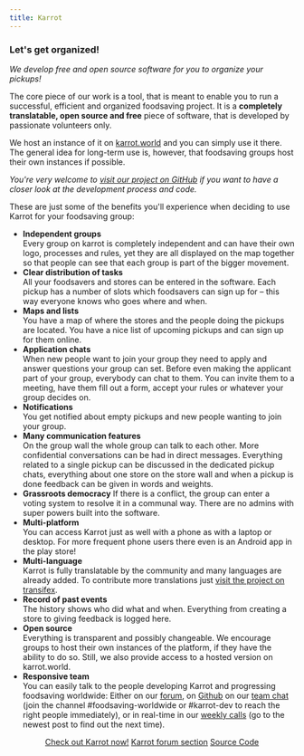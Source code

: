 ```yaml
---
title: Karrot
---
```


### Let's get organized!

_We develop free and open source software for you to organize your pickups!_

The core piece of our work is a tool, that is meant to enable you to run a successful, efficient and organized foodsaving project. It is a **completely translatable, open source and free** piece of software, that is developed by passionate volunteers only.

We host an instance of it on [karrot.world](https://karrot.world) and you can simply use it there. The general idea for long-term use is, however, that foodsaving groups host their own instances if possible.

_You're very welcome to [visit our project on GitHub](https://github.com/yunity/karrot-frontend) if you want to have a closer look at the development process and code._

These are just some of the benefits you'll experience when deciding to use Karrot for your foodsaving group:

- **Independent groups**<br>
  Every group on karrot is completely independent and can have their own logo, processes and rules, yet they are all displayed on the map together so that people can see that each group is part of the bigger movement.
- **Clear distribution of tasks**<br>
  All your foodsavers and stores can be entered in the software. Each pickup has a number of slots which foodsavers can sign up for – this way everyone knows who goes where and when.
- **Maps and lists**<br>
  You have a map of where the stores and the people doing the pickups are located. You have a nice list of upcoming pickups and can sign up for them online.
- **Application chats**<br>
  When new people want to join your group they need to apply and answer questions your group can set. Before even making the applicant part of your group, everybody can chat to them. You can invite them to a meeting, have them fill out a form, accept your rules or whatever your group decides on.
- **Notifications**<br>
  You get notified about empty pickups and new people wanting to join your group.
- **Many communication features**<br>
  On the group wall the whole group can talk to each other. More confidential conversations can be had in direct messages. Everything related to a single pickup can be discussed in the dedicated pickup chats, everything about one store on the store wall and when a pickup is done feedback can be given in words and weights.
- **Grassroots democracy**
  If there is a conflict, the group can enter a voting system to resolve it in a communal way. There are no admins with super powers built into the software.
- **Multi-platform**<br>
  You can access Karrot just as well with a phone as with a laptop or desktop. For more frequent phone users there even is an Android app in the play store!
- **Multi-language**<br>
  Karrot is fully translatable by the community and many languages are already added. To contribute more translations just [visit the project on transifex](https://www.transifex.com/yunity-1/karrot/).
- **Record of past events**<br>
  The history shows who did what and when. Everything from creating a store to giving feedback is logged here.
- **Open source**<br>
  Everything is transparent and possibly changeable. We encourage groups to host their own instances of the platform, if they have the ability to do so. Still, we also provide access to a hosted version on karrot.world.
- **Responsive team**<br>
  You can easily talk to the people developing Karrot and progressing foodsaving worldwide: Either on our [forum](https://community.foodsaving.world), on [Github](https://github.com/yunity/karrot-frontend) on our [team chat](https://slackin.yunity.org) (join the channel #foodsaving-worldwide or #karrot-dev to reach the right people immediately), or in real-time in our [weekly calls](https://community.foodsaving.world/t/weekly-call-about-karrot-development) (go to the newest post to find out the next time).

<div align="center">
    <a href="https://karrot.world" target="_blank" class="button">Check out Karrot now!</a>
    <a href="https://community.foodsaving.world/c/karrot" target="_blank" class="button">Karrot forum section</a>
    <a href="https://github.com/yunity/karrot-frontend" target="_blank" class="button">Source Code</a>
</div>

